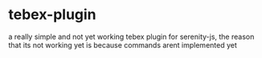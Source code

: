 # tebex-plugin

a really simple and not yet working tebex plugin for serenity-js, the reason that its not working yet is because commands arent implemented yet
